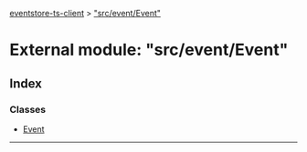 [eventstore-ts-client](../README.md) > ["src/event/Event"](../modules/_src_event_event_.md)

# External module: "src/event/Event"

## Index

### Classes

* [Event](../classes/_src_event_event_.event.md)

---

